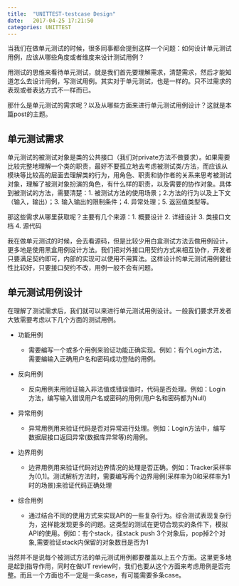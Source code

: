 ```yaml
---
title:  "UNITTEST-testcase Design"
date:   2017-04-25 17:21:50
categories: UNITTEST
---
```


当我们在做单元测试的时候，很多同事都会提到这样一个问题：如何设计单元测试用例，应该从哪些角度或者维度来设计测试用例？

用测试的思维来看待单元测试，就是我们首先要理解需求，清楚需求，然后才能知道怎么去设计用例，写测试用例。其实对于单元测试，也是一样的。只不过需求的表现或者表达方式不一样而已。

那什么是单元测试的需求呢？以及从哪些方面来进行单元测试用例设计？这就是本篇post的主题。

## **单元测试需求**

单元测试的被测试对象是类的公共接口（我们对private方法不做要求）。如果需要比较完整地理解一个类的职责，最好不要孤立地去考虑被测试类/方法，而应该从模块等比较高的层面去理解类的行为，用角色、职责和协作者的关系来思考被测试对象，理解了被测对象扮演的角色，有什么样的职责，以及需要的协作对象。具体到被测试的方法，需要清楚：1. 被测试方法的使用场景；2.方法的行为以及上下文（输入，输出）；3. 输入输出的限制条件；4. 异常处理；5. 返回值类型等。

那这些需求从哪里获取呢？主要有几个来源：1. 概要设计 2. 详细设计 3. 类接口文档 4. 源代码

我在做单元测试的时候，会去看源码，但是比较少用白盒测试方法去做用例设计，更多地是使用黑盒用例设计方法。我们把对外接口用契约方式来相互协作，开发者只要满足契约即可，内部的实现可以使用不用算法。这样设计的单元测试用例健壮性比较好，只要接口契约不改，用例一般不会有问题。

## **单元测试用例设计**

在理解了测试需求后，我们就可以来进行单元测试用例设计。一般我们要求开发者大致需要考虑以下几个方面的测试用例。

- 功能用例
	- 需要编写一个或多个用例来验证功能正确实现。例如：有个Login方法，需要编输入正确用户名和密码成功登陆的用例。

- 反向用例
	- 反向用例来用验证输入非法值或错误值时，代码是否处理。例如：Login方法，编写输入错误用户名或密码的用例(用户名和密码都为Null)

- 异常用例
	- 异常用例用来验证代码是否对异常进行处理。例如：Login方法中，编写数据层接口返回异常(数据库异常等)的用例。

- 边界用例
	- 边界用例用来验证代码对边界情况的处理是否正确。例如：Tracker采样率为(0,1]。测试解析方法时，需要编写两个边界用例(采样率为0和采样率为1时的场景)来验证代码正确处理

- 综合用例
	- 通过结合不同的使用方式来实现API的一些复杂行为。综合测试表现复杂行为，这样能发现更多的问题。这类型的测试在更切合现实的条件下，模拟API的使用。例如：有个stack，往stack push 3个对象后，pop掉2个对象,需要验证stack内保留的对象数目是否为1

当然并不是说每个被测试方法的单元测试用例都要覆盖以上五个方面。这里更多地是起到指导作用，同时在做UT review时，我们也要从这个方面来考虑用例是否完整。而且一个方面也不一定是一条case，有可能需要多条case。

